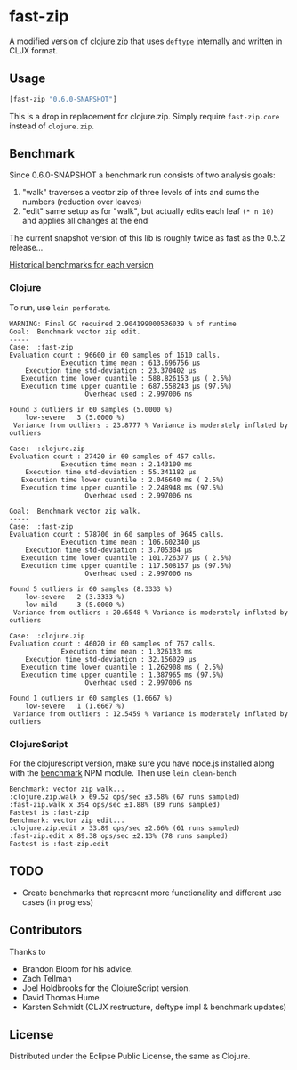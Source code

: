 # fast-zip

A modified version of [clojure.zip](http://clojuredocs.org/clojure.zip) that
uses `deftype` internally and written in CLJX format.

## Usage

```clojure
[fast-zip "0.6.0-SNAPSHOT"]
```

This is a drop in replacement for clojure.zip. Simply require `fast-zip.core`
instead of `clojure.zip`.

## Benchmark

Since 0.6.0-SNAPSHOT a benchmark run consists of two analysis goals:

1) "walk" traverses a vector zip of three levels of ints and sums the numbers (reduction over leaves)
2) "edit" same setup as for "walk", but actually edits each leaf `(* n 10)` and applies all changes at the end

The current snapshot version of this lib is roughly twice as fast as the 0.5.2 release...

[Historical benchmarks for each version](BENCHMARKS.md)

### Clojure

To run, use `lein perforate`.

    WARNING: Final GC required 2.904199000536039 % of runtime
    Goal:  Benchmark vector zip edit.
    -----
    Case:  :fast-zip
    Evaluation count : 96600 in 60 samples of 1610 calls.
                 Execution time mean : 613.696756 µs
        Execution time std-deviation : 23.370402 µs
       Execution time lower quantile : 588.826153 µs ( 2.5%)
       Execution time upper quantile : 687.558243 µs (97.5%)
                       Overhead used : 2.997006 ns

    Found 3 outliers in 60 samples (5.0000 %)
    	low-severe	 3 (5.0000 %)
     Variance from outliers : 23.8777 % Variance is moderately inflated by outliers

    Case:  :clojure.zip
    Evaluation count : 27420 in 60 samples of 457 calls.
                 Execution time mean : 2.143100 ms
        Execution time std-deviation : 55.341182 µs
       Execution time lower quantile : 2.046640 ms ( 2.5%)
       Execution time upper quantile : 2.248948 ms (97.5%)
                       Overhead used : 2.997006 ns

    Goal:  Benchmark vector zip walk.
    -----
    Case:  :fast-zip
    Evaluation count : 578700 in 60 samples of 9645 calls.
                 Execution time mean : 106.602340 µs
        Execution time std-deviation : 3.705304 µs
       Execution time lower quantile : 101.726377 µs ( 2.5%)
       Execution time upper quantile : 117.508157 µs (97.5%)
                       Overhead used : 2.997006 ns

    Found 5 outliers in 60 samples (8.3333 %)
    	low-severe	 2 (3.3333 %)
    	low-mild	 3 (5.0000 %)
     Variance from outliers : 20.6548 % Variance is moderately inflated by outliers

    Case:  :clojure.zip
    Evaluation count : 46020 in 60 samples of 767 calls.
                 Execution time mean : 1.326133 ms
        Execution time std-deviation : 32.156029 µs
       Execution time lower quantile : 1.262908 ms ( 2.5%)
       Execution time upper quantile : 1.387965 ms (97.5%)
                       Overhead used : 2.997006 ns

    Found 1 outliers in 60 samples (1.6667 %)
    	low-severe	 1 (1.6667 %)
     Variance from outliers : 12.5459 % Variance is moderately inflated by outliers

### ClojureScript

For the clojurescript version, make sure you have node.js installed
along with the [benchmark](https://www.npmjs.com/package/benchmark)
NPM module. Then use `lein clean-bench`

    Benchmark: vector zip walk...
    :clojure.zip.walk x 69.52 ops/sec ±3.58% (67 runs sampled)
    :fast-zip.walk x 394 ops/sec ±1.88% (89 runs sampled)
    Fastest is :fast-zip
    Benchmark: vector zip edit...
    :clojure.zip.edit x 33.89 ops/sec ±2.66% (61 runs sampled)
    :fast-zip.edit x 89.38 ops/sec ±2.13% (78 runs sampled)
    Fastest is :fast-zip.edit

## TODO

* Create benchmarks that represent more functionality and different use
  cases (in progress)

## Contributors

Thanks to

* Brandon Bloom for his advice.
* Zach Tellman
* Joel Holdbrooks for the ClojureScript version.
* David Thomas Hume
* Karsten Schmidt (CLJX restructure, deftype impl & benchmark updates)

## License

Distributed under the Eclipse Public License, the same as Clojure.
